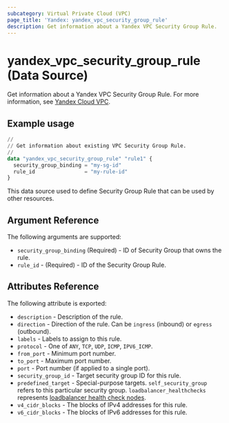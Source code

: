 ```yaml
---
subcategory: Virtual Private Cloud (VPC)
page_title: 'Yandex: yandex_vpc_security_group_rule'
description: Get information about a Yandex VPC Security Group Rule.
---
```


# yandex_vpc_security_group_rule (Data Source)

Get information about a Yandex VPC Security Group Rule. For more information, see [Yandex Cloud VPC](https://yandex.cloud/docs/vpc/concepts/security-groups).

## Example usage

```terraform
//
// Get information about existing VPC Security Group Rule.
//
data "yandex_vpc_security_group_rule" "rule1" {
  security_group_binding = "my-sg-id"
  rule_id                = "my-rule-id"
}
```

This data source used to define Security Group Rule that can be used by other resources.

## Argument Reference

The following arguments are supported:

* `security_group_binding` (Required) - ID of Security Group that owns the rule.
* `rule_id` - (Required) - ID of the Security Group Rule.

## Attributes Reference

The following attribute is exported:
* `description` - Description of the rule.
* `direction` - Direction of the rule. Can be `ingress` (inbound) or `egress` (outbound).
* `labels` - Labels to assign to this rule.
* `protocol` - One of `ANY`, `TCP`, `UDP`, `ICMP`, `IPV6_ICMP`.
* `from_port` - Minimum port number.
* `to_port` - Maximum port number.
* `port` - Port number (if applied to a single port).
* `security_group_id` - Target security group ID for this rule.
* `predefined_target` - Special-purpose targets. `self_security_group` refers to this particular security group. `loadbalancer_healthchecks` represents [loadbalancer health check nodes](https://yandex.cloud/docs/network-load-balancer/concepts/health-check).
* `v4_cidr_blocks` - The blocks of IPv4 addresses for this rule.
* `v6_cidr_blocks` - The blocks of IPv6 addresses for this rule.
